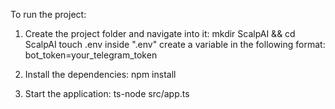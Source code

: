 To run the project:

1. Create the project folder and navigate into it:
   mkdir ScalpAI && cd ScalpAI
   touch .env
   inside ".env" create a variable in the following format: bot_token=your_telegram_token

3. Install the dependencies:
   npm install

4. Start the application:
   ts-node src/app.ts
